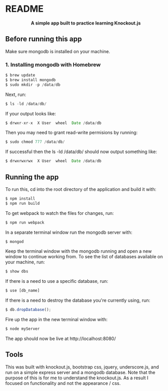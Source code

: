 # README
<div align="center">
  <strong>A simple app built to practice learning Knockout.js</strong>
</div>

## Before running this app

Make sure mongodb is installed on your machine.
### 1. Installing mongodb with Homebrew
```js
$ brew update
$ brew install mongodb
$ sudo mkdir -p /data/db
```

Next, run:
```js
$ ls -ld /data/db/
```
If your output looks like:
```js
$ drwxr-xr-x  X User  wheel  Date /data/db
```
Then you may need to grant read-write permisions by running:
```js
$ sudo chmod 777 /data/db/
```
If successful then the ls -ld /data/db/ should now output something like:
```js
$ drwxrwxrwx  X User  wheel  Date /data/db
```

## Running the app
To run this, cd into the root directory of the application and build it with:
```js
$ npm install
$ npm run build
```

To get webpack to watch the files for changes, run:
```js
$ npm run webpack
```

In a separate terminal window run the mongodb server with:
```js
$ mongod
```
Keep the terminal window with the mongodb running and open a new window to continue working from.
To see the list of databases available on your machine, run:
```js
$ show dbs
```

If there is a need to use a specific database, run:
```js
$ use [db_name]
```

If there is a need to destroy the database you're currently using, run:
```js
$ db.dropDatabase();
```

Fire up the app in the new terminal window with:
```js
$ node myServer
```
The app should now be live at http://localhost:8080/

## Tools
This was built with knockout.js, bootstrap css, jquery, underscore.js, and run on a simple express server and a mongodb database.
Note that the purpose of this is for me to understand the knockout.js. As a result I focused on functionality and not the appearance / css.